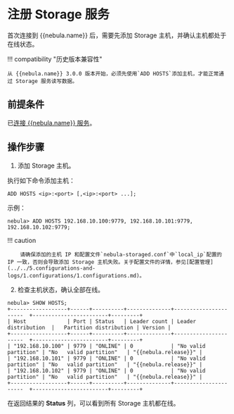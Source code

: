 # 注册 Storage 服务

首次连接到 {{nebula.name}} 后，需要先添加 Storage 主机，并确认主机都处于在线状态。

<!--
!!! compatibility "历史版本兼容性"

    - 从 {{nebula.name}} 3.0.0 版本开始，必须先使用`ADD HOSTS`添加主机，才能正常通过 Storage 服务读写数据。
    - 在 {{nebula.name}} 3.0.0 之前的版本和 NebulaGraph Cloud 中，无需执行该操作。
-->

!!! compatibility "历史版本兼容性"

    从 {{nebula.name}} 3.0.0 版本开始，必须先使用`ADD HOSTS`添加主机，才能正常通过 Storage 服务读写数据。

## 前提条件

已[连接 {{nebula.name}} 服务](3.connect-to-nebula-graph.md)。

## 操作步骤

1. 添加 Storage 主机。

  执行如下命令添加主机：

  ```ngql
  ADD HOSTS <ip>:<port> [,<ip>:<port> ...];
  ```

  示例：

  ```ngql
  nebula> ADD HOSTS 192.168.10.100:9779, 192.168.10.101:9779, 192.168.10.102:9779;
  ```

  

  !!! caution

        请确保添加的主机 IP 和配置文件`nebula-storaged.conf`中`local_ip`配置的 IP 一致，否则会导致添加 Storage 主机失败。关于配置文件的详情，参见[配置管理](../../5.configurations-and-logs/1.configurations/1.configurations.md)。 

2. 检查主机状态，确认全部在线。

  ```ngql
  nebula> SHOW HOSTS;
  +------------------+------+----------+--------------+----------------------  +------------------------+---------+
  | Host             | Port | Status   | Leader count | Leader distribution  |   Partition distribution | Version |
  +------------------+------+----------+--------------+----------------------  +------------------------+---------+
  | "192.168.10.100" | 9779 | "ONLINE" | 0            | "No valid partition" | "No   valid partition"   | "{{nebula.release}}" |
  | "192.168.10.101" | 9779 | "ONLINE" | 0            | "No valid partition" | "No   valid partition"   | "{{nebula.release}}" |
  | "192.168.10.102" | 9779 | "ONLINE" | 0            | "No valid partition" | "No   valid partition"   | "{{nebula.release}}" |
  +------------------+------+----------+--------------+----------------------  +------------------------+---------+
  ```

  在返回结果的 **Status** 列，可以看到所有 Storage 主机都在线。
